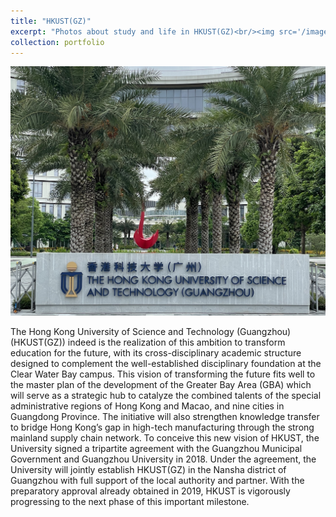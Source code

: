 ```yaml
---
title: "HKUST(GZ)"
excerpt: "Photos about study and life in HKUST(GZ)<br/><img src='/images/photo1.jpg'>"
collection: portfolio
---
```


<img src='/images/photo1.jpg'>

The Hong Kong University of Science and Technology (Guangzhou) (HKUST(GZ)) indeed is the realization of this ambition to transform education for the future, with its cross-disciplinary academic structure designed to complement the well-established disciplinary foundation at the Clear Water Bay campus.
This vision of transforming the future fits well to the master plan of the development of the Greater Bay Area (GBA) which will serve as a strategic hub to catalyze the combined talents of the special administrative regions of Hong Kong and Macao, and nine cities in Guangdong Province. The initiative will also strengthen knowledge transfer to bridge Hong Kong’s gap in high-tech manufacturing through the strong mainland supply chain network.
To conceive this new vision of HKUST, the University signed a tripartite agreement with the Guangzhou Municipal Government and Guangzhou University in 2018. Under the agreement, the University will jointly establish HKUST(GZ) in the Nansha district of Guangzhou with full support of the local authority and partner. With the preparatory approval already obtained in 2019, HKUST is vigorously progressing to the next phase of this important milestone.

